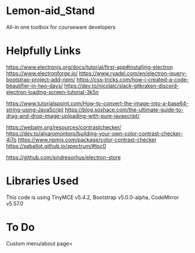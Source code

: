 # Lemon-aid_Stand
All-in one toolbox for courseware developers

# Helpfully Links
https://www.electronjs.org/docs/tutorial/first-app#installing-electron
https://www.electronforge.io/
https://www.ryadel.com/en/electron-jquery-bootstrap-project-add-npm/
https://css-tricks.com/how-i-created-a-code-beautifier-in-two-days/
https://dev.to/nicolalc/slack-gitkraken-discord-electron-loading-screen-tutorial-3k5n

https://www.tutorialspoint.com/How-to-convert-the-image-into-a-base64-string-using-JavaScript
https://blog.soshace.com/the-ultimate-guide-to-drag-and-drop-image-uploading-with-pure-javascript/

https://webaim.org/resources/contrastchecker/
https://dev.to/alvaromontoro/building-your-own-color-contrast-checker-4j7o
https://www.npmjs.com/package/color-contrast-checker
https://seballot.github.io/spectrum/#toc0

https://github.com/sindresorhus/electron-store


# Libraries Used
This code is using TinyMCE v5.4.2, Bootstrap v5.0.0-alpha, CodeMirror v5.57.0

# To Do
Custom menu/about page<